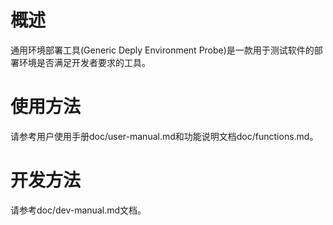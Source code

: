 # 概述

通用环境部署工具(Generic Deply Environment Probe)是一款用于测试软件的部署环境是否满足开发者要求的工具。

# 使用方法

请参考用户使用手册doc/user-manual.md和功能说明文档doc/functions.md。

# 开发方法

请参考doc/dev-manual.md文档。
